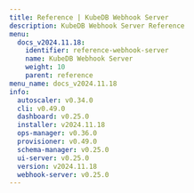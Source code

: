 ```yaml
---
title: Reference | KubeDB Webhook Server
description: KubeDB Webhook Server Reference
menu:
  docs_v2024.11.18:
    identifier: reference-webhook-server
    name: KubeDB Webhook Server
    weight: 10
    parent: reference
menu_name: docs_v2024.11.18
info:
  autoscaler: v0.34.0
  cli: v0.49.0
  dashboard: v0.25.0
  installer: v2024.11.18
  ops-manager: v0.36.0
  provisioner: v0.49.0
  schema-manager: v0.25.0
  ui-server: v0.25.0
  version: v2024.11.18
  webhook-server: v0.25.0
---
```


